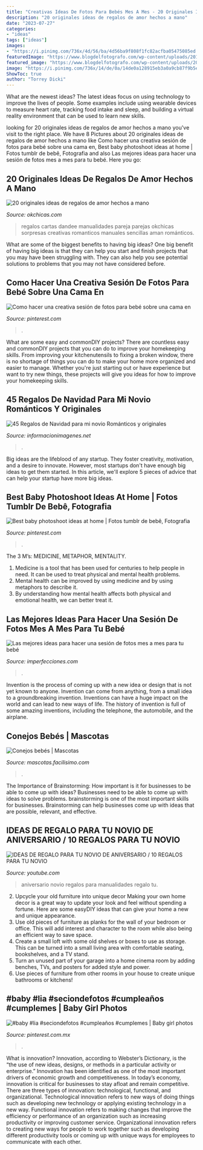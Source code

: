 ```yaml
---
title: "Creativas Ideas De Fotos Para Bebés Mes A Mes - 20 Originales Ideas De Regalos De Amor Hechos A Mano"
description: "20 originales ideas de regalos de amor hechos a mano"
date: "2023-07-27"
categories:
- "ideas"
tags: ["ideas"]
images:
- "https://i.pinimg.com/736x/4d/56/ba/4d56ba9f808f1fc82acfba05475085ed.jpg"
featuredImage: "https://www.blogdelfotografo.com/wp-content/uploads/2015/01/Louish-Pixel_Creatividad.jpg"
featured_image: "https://www.blogdelfotografo.com/wp-content/uploads/2015/01/Louish-Pixel_Creatividad.jpg"
image: "https://i.pinimg.com/736x/14/de/0a/14de0a128915eb3a0a9cb87f9b5e8e58.jpg"
ShowToc: true
author: "Torrey Dicki"
---
```



What are the newest ideas?
The latest ideas focus on using technology to improve the lives of people. Some examples include using wearable devices to measure heart rate, tracking food intake and sleep, and building a virtual reality environment that can be used to learn new skills.

	

		
looking for 20 originales ideas de regalos de amor hechos a mano you've visit to the right place. We have 8 Pictures about 20 originales ideas de regalos de amor hechos a mano like Como hacer una creativa sesión de fotos para bebé sobre una cama en, Best baby photoshoot ideas at home | Fotos tumblr de bebê, Fotografia and also Las mejores ideas para hacer una sesión de fotos mes a mes para tu bebé. Here you go:
		
    
## 20 Originales Ideas De Regalos De Amor Hechos A Mano

<img loading=lazy src="http://www.okchicas.com/wp-content/uploads/2016/03/2516f877437390d255ac8e57cf0ada7e-1.jpg" onerror="this.onerror=null;this.src='https://tse4.mm.bing.net/th?id=OIP.ev_7jOMvgIOHYwPw9dn6wwHaJf&amp;pid=15.1';" alt="20 originales ideas de regalos de amor hechos a mano">

_Source: okchicas.com_

>regalos cartas dandee manualidades pareja parejas okchicas sorpresas creativas romanticos manuales sencillas aman románticos. 

	

What are some of the biggest benefits to having big ideas?
One big benefit of having big ideas is that they can help you start and finish projects that you may have been struggling with. They can also help you see potential solutions to problems that you may not have considered before.

    
## Como Hacer Una Creativa Sesión De Fotos Para Bebé Sobre Una Cama En

<img loading=lazy src="https://i.pinimg.com/736x/b7/ea/79/b7ea795370df9757af3ab8710f654562.jpg" onerror="this.onerror=null;this.src='https://tse1.mm.bing.net/th?id=OIP.a7WFNCBm_JaoM0mRhzUjoQHaIe&amp;pid=15.1';" alt="Como hacer una creativa sesión de fotos para bebé sobre una cama en">

_Source: pinterest.com_

>. 

	

What are some easy and commonDIY projects?
There are countless easy and commonDIY projects that you can do to improve your homekeeping skills. From improving your kitchenutensils to fixing a broken window, there is no shortage of things you can do to make your home more organized and easier to manage. Whether you're just starting out or have experience but want to try new things, these projects will give you ideas for how to improve your homekeeping skills.

    
## 45 Regalos De Navidad Para Mi Novio Románticos Y Originales

<img loading=lazy src="https://informacionimagenes.net/wp-content/uploads/2016/12/zo-35-1.jpg" onerror="this.onerror=null;this.src='https://tse2.mm.bing.net/th?id=OIP.fP-GjrmVG6gov3wABLAoSgHaFV&amp;pid=15.1';" alt="45 Regalos de Navidad para mi novio Románticos y originales">

_Source: informacionimagenes.net_

>. 

	

Big ideas are the lifeblood of any startup. They foster creativity, motivation, and a desire to innovate. However, most startups don't have enough big ideas to get them started. In this article, we'll explore 5 pieces of advice that can help your startup have more big ideas.

    
## Best Baby Photoshoot Ideas At Home | Fotos Tumblr De Bebê, Fotografia

<img loading=lazy src="https://i.pinimg.com/736x/4d/56/ba/4d56ba9f808f1fc82acfba05475085ed.jpg" onerror="this.onerror=null;this.src='https://tse3.mm.bing.net/th?id=OIP.HgGNWBKBSbP1IkUP-1yL9wHaLH&amp;pid=15.1';" alt="Best baby photoshoot ideas at home | Fotos tumblr de bebê, Fotografia">

_Source: pinterest.com_

>. 

	

The 3 M’s: MEDICINE, METAPHOR, MENTALITY.
1. Medicine is a tool that has been used for centuries to help people in need. It can be used to treat physical and mental health problems.
2. Mental health can be improved by using medicine and by using metaphors to describe it.
3. By understanding how mental health affects both physical and emotional health, we can better treat it.

    
## Las Mejores Ideas Para Hacer Una Sesión De Fotos Mes A Mes Para Tu Bebé

<img loading=lazy src="https://www.blogdelfotografo.com/wp-content/uploads/2015/01/Louish-Pixel_Creatividad.jpg" onerror="this.onerror=null;this.src='https://tse2.mm.bing.net/th?id=OIP.DvGSaw765fm_xtAXDEW0CAHaE8&amp;pid=15.1';" alt="Las mejores ideas para hacer una sesión de fotos mes a mes para tu bebé">

_Source: imperfecciones.com_

>. 

	

Invention is the process of coming up with a new idea or design that is not yet known to anyone. Invention can come from anything, from a small idea to a groundbreaking invention. Inventions can have a huge impact on the world and can lead to new ways of life. The history of invention is full of some amazing inventions, including the telephone, the automobile, and the airplane.

    
## Conejos Bebés | Mascotas

<img loading=lazy src="https://www.mundoconejos.com/wp-content/uploads/2019/02/Conejito-dormido.jpg" onerror="this.onerror=null;this.src='https://tse4.mm.bing.net/th?id=OIP.9Ebg-udaJX9G4ywHxog2qgHaEg&amp;pid=15.1';" alt="Conejos bebés | Mascotas">

_Source: mascotas.facilisimo.com_

>. 

	

The Importance of Brainstorming: How important is it for businesses to be able to come up with ideas?
Businesses need to be able to come up with ideas to solve problems. brainstorming is one of the most important skills for businesses. Brainstorming can help businesses come up with ideas that are possible, relevant, and effective.

    
## IDEAS DE REGALO PARA TU NOVIO DE ANIVERSARIO / 10 REGALOS PARA TU NOVIO

<img loading=lazy src="https://i.ytimg.com/vi/ZtdW6NbH6WY/maxresdefault.jpg" onerror="this.onerror=null;this.src='https://tse1.mm.bing.net/th?id=OIP.ovxKSJB_jHQsQ4LM09HQEAHaEK&amp;pid=15.1';" alt="IDEAS DE REGALO PARA TU NOVIO DE ANIVERSARIO / 10 REGALOS PARA TU NOVIO">

_Source: youtube.com_

>aniversario novio regalos para manualidades regalo tu. 

	

2. Upcycle your old furniture into unique decor
Making your own home decor is a great way to update your look and feel without spending a fortune. Here are some easyDIY ideas that can give your home a new and unique appearance. 
1. Use old pieces of furniture as planks for the wall of your bedroom or office. This will add interest and character to the room while also being an efficient way to save space.
2. Create a small loft with some old shelves or boxes to use as storage. This can be turned into a small living area with comfortable seating, bookshelves, and a TV stand.
3. Turn an unused part of your garage into a home cinema room by adding benches, TVs, and posters for added style and power.
4. Use pieces of furniture from other rooms in your house to create unique bathrooms or kitchens!

    
## #baby #lia #seciondefotos #cumpleaños #cumplemes | Baby Girl Photos

<img loading=lazy src="https://i.pinimg.com/736x/14/de/0a/14de0a128915eb3a0a9cb87f9b5e8e58.jpg" onerror="this.onerror=null;this.src='https://tse2.mm.bing.net/th?id=OIP.oAKB2BY17qZP4Gp3BzyH1wHaF_&amp;pid=15.1';" alt="#baby #lia #seciondefotos #cumpleaños #cumplemes | Baby girl photos">

_Source: pinterest.com.mx_

>. 

	

What is innovation?
Innovation, according to Webster’s Dictionary, is the “the use of new ideas, designs, or methods in a particular activity or enterprise.” Innovation has been identified as one of the most important drivers of economic growth and competitiveness. In today’s economy, innovation is critical for businesses to stay afloat and remain competitive. There are three types of innovation: technological, functional, and organizational.
Technological innovation refers to new ways of doing things such as developing new technology or applying existing technology in a new way. Functional innovation refers to making changes that improve the efficiency or performance of an organization such as increasing productivity or improving customer service. Organizational innovation refers to creating new ways for people to work together such as developing different productivity tools or coming up with unique ways for employees to communicate with each other.

